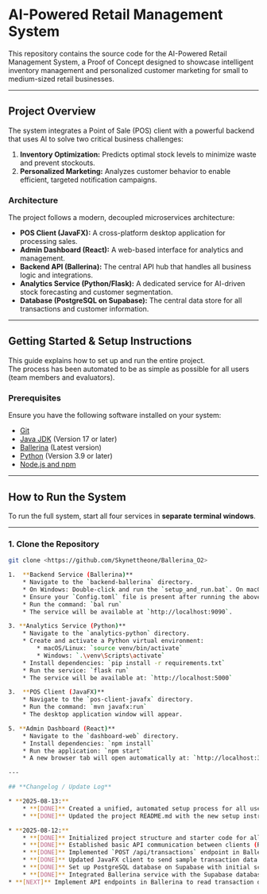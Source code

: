 # AI-Powered Retail Management System

This repository contains the source code for the AI-Powered Retail Management System, a Proof of Concept designed to showcase intelligent inventory management and personalized customer marketing for small to medium-sized retail businesses.

---

## **Project Overview**

The system integrates a Point of Sale (POS) client with a powerful backend that uses AI to solve two critical business challenges:

1.  **Inventory Optimization:** Predicts optimal stock levels to minimize waste and prevent stockouts.
2.  **Personalized Marketing:** Analyzes customer behavior to enable efficient, targeted notification campaigns.

### **Architecture**

The project follows a modern, decoupled microservices architecture:

* **POS Client (JavaFX):** A cross-platform desktop application for processing sales.
* **Admin Dashboard (React):** A web-based interface for analytics and management.
* **Backend API (Ballerina):** The central API hub that handles all business logic and integrations.
* **Analytics Service (Python/Flask):** A dedicated service for AI-driven stock forecasting and customer segmentation.
* **Database (PostgreSQL on Supabase):** The central data store for all transactions and customer information.

---


## **Getting Started & Setup Instructions**

This guide explains how to set up and run the entire project.  
The process has been automated to be as simple as possible for all users (team members and evaluators).

### **Prerequisites**

Ensure you have the following software installed on your system:

- [Git](https://git-scm.com/downloads)
- [Java JDK](https://www.oracle.com/java/technologies/javase/jdk17-archive-downloads.html) (Version 17 or later)
- [Ballerina](https://ballerina.io/downloads/) (Latest version)
- [Python](https://www.python.org/downloads/) (Version 3.9 or later)
- [Node.js and npm](https://nodejs.org/)

---

## **How to Run the System**

To run the full system, start all four services in **separate terminal windows**.

---

### **1. Clone the Repository**
```sh
git clone <https://github.com/Skynettheone/Ballerina_O2>

1.  **Backend Service (Ballerina)**
    * Navigate to the `backend-ballerina` directory.
    * On Windows: Double-click and run the `setup_and_run.bat`. On macOS/Linux: `sh setup_and_run.sh`
    * Ensure your `Config.toml` file is present after running the above.
    * Run the command: `bal run`
    * The service will be available at `http://localhost:9090`.

3. **Analytics Service (Python)**
    * Navigate to the `analytics-python` directory.
    * Create and activate a Python virtual environment:
        * macOS/Linux: `source venv/bin/activate`
        * Windows: `.\venv\Scripts\activate`
    * Install dependencies: `pip install -r requirements.txt`
    * Run the service: `flask run`
    * The service will be available at: `http://localhost:5000`

3.  **POS Client (JavaFX)**
    * Navigate to the `pos-client-javafx` directory.
    * Run the command: `mvn javafx:run`
    * The desktop application window will appear.

5. **Admin Dashboard (React)**
    * Navigate to the `dashboard-web` directory.
    * Install dependencies: `npm install`
    * Run the application: `npm start`
    * A new browser tab will open automatically at: `http://localhost:3000`

---

## **Changelog / Update Log**

* **2025-08-13:**
    * **[DONE]** Created a unified, automated setup process for all users using setup scripts.
    * **[DONE]** Updated the project README.md with the new setup instructions.

* **2025-08-12:**
    * **[DONE]** Initialized project structure and starter code for all four services.
    * **[DONE]** Established basic API communication between clients (React, JavaFX) and the Ballerina backend.
    * **[DONE]** Implemented `POST /api/transactions` endpoint in Ballerina to receive sales data.
    * **[DONE]** Updated JavaFX client to send sample transaction data to the backend.
    * **[DONE]** Set up PostgreSQL database on Supabase with initial schema and Sri Lankan demo data.
    * **[DONE]** Integrated Ballerina service with the Supabase database to persist incoming transactions.
* **[NEXT]** Implement API endpoints in Ballerina to read transaction data from the database.
